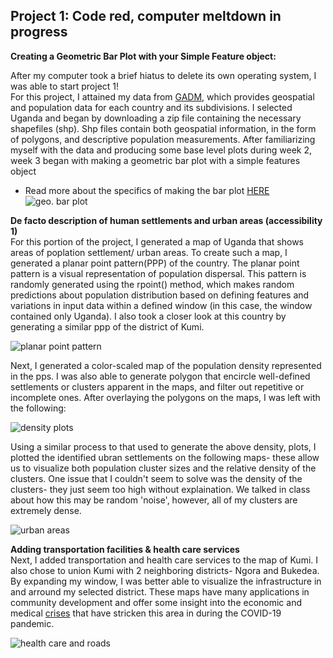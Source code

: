 ## Project 1: Code red, computer meltdown in progress

**Creating a Geometric Bar Plot with your Simple Feature object:**<br/>

After my computer took a brief hiatus to delete its own operating system, I was able to start project 1!<br/>
For this project, I attained my data from [GADM]( https://gadm.org/), which provides geospatial and population data for each country and its subdivisions. I selected Uganda and began by downloading a zip file containing the necessary shapefiles (shp). Shp files contain both geospatial information, in the form of polygons, and descriptive population measurements. After familiarizing myself with the data and producing some base level plots during week 2, week 3 began with making a geometric bar plot with a simple features object
- Read more about the specifics of making the bar plot [HERE](https://aeraposo.github.io/Data-440-Raposo/geo_bar_plot.md)
![geo. bar plot](https://aeraposo.github.io/Data-440-Raposo/geo_bar.png)<br/>

**De facto description of human settlements and urban areas (accessibility 1)**<br/>
For this portion of the project, I generated a map of Uganda that shows areas of poplation settlement/ urban areas. To create such a map, I generated a planar point pattern(PPP) of the country. The planar point pattern is a visual representation of population dispersal. This pattern is randomly generated using the rpoint() method, which makes random predictions about population distribution based on defining features and variations in input data within a defined window (in this case, the window contained only Uganda). I also took a closer look at this country by generating a similar ppp of the district of Kumi.<br/>

![planar point pattern](https://aeraposo.github.io/Data-440-Raposo/ppp_uga.png)<br/>

Next, I generated a color-scaled map of the population density represented in the pps. I was also able to generate polygon that encircle well-defined settlements or clusters apparent in the maps, and filter out repetitive or incomplete ones. After overlaying the polygons on the maps, I was left with the following:<br/>

![density plots](https://aeraposo.github.io/Data-440-Raposo/both_density.png)<br/>

Using a similar process to that used to generate the above density, plots, I plotted the identified ubran settlements on the following maps- these allow us to visualize both population cluster sizes and the relative density of the clusters. One issue that I couldn't seem to solve was the density of the clusters- they just seem too high without explaination. We talked in class about how this may be random 'noise', however, all of my clusters are extremely dense.<br/>

![urban areas](https://aeraposo.github.io/Data-440-Raposo/urban_areas_uga.png)<br/>

**Adding transportation facilities & health care services**<br/>
Next, I added transportation and health care services to the map of Kumi. I also chose to union Kumi with 2 neighboring districts- Ngora and Bukedea. By expanding my window, I was better able to visualize the infrastructure in and arround my selected district. These maps have many applications in community development and offer some insight into the economic and medical [crises](https://www.imf.org/en/News/Articles/2020/05/21/na052120-the-imfs-support-for-ugandas-health-care-the-vulnerable-businesses-and-stability) that have stricken this area in during the COVID-19 pandemic.<br/>

![health care and roads](https://aeraposo.github.io/Data-440-Raposo/health_care_access.png)<br/>


